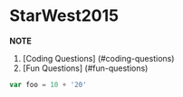 # StarWest2015
**NOTE**
1. [Coding Questions] (#coding-questions)
1. [Fun Questions] (#fun-questions)

```javascript
var foo = 10 + '20'
```
